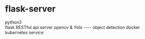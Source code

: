 # flask-server
python3<br/>
flask RESTful api server
opencv & Yolo ---- object detection
docker
kubernetes service
